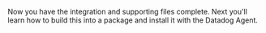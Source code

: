 Now you have the integration and supporting files complete. Next you'll learn how to build this into a package and install it with the Datadog Agent.